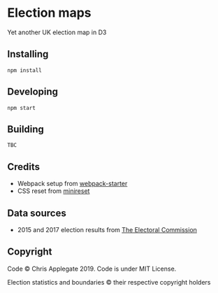 # Election maps

Yet another UK election map in D3

## Installing

    npm install

## Developing

    npm start

## Building

    TBC

## Credits

* Webpack setup from [webpack-starter](https://github.com/wbkd/webpack-starter)
* CSS reset from [minireset](github.com/jgthms/minireset.css)

## Data sources

* 2015 and 2017 election results from [The Electoral Commission](https://www.electoralcommission.org.uk/who-we-are-and-what-we-do/elections-and-referendums/past-elections-and-referendums/uk-general-elections)

## Copyright

Code &copy; Chris Applegate 2019. Code is under MIT License.

Election statistics and boundaries &copy; their respective copyright holders
